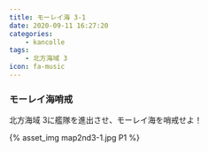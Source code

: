 ```yaml
---
title: モーレイ海 3-1
date: 2020-09-11 16:27:20
categories:
    - kancolle
tags:
    - 北方海域 3
icon: fa-music
---
```


### モーレイ海哨戒
北方海域 3に艦隊を進出させ、モーレイ海を哨戒せよ！

<!-- <div style="width: 100%;padding-bottom: 59%;position: relative;">
    <div
        style="position: absolute;left: 0;top: 0;width: 100%;height: 100%;background-repeat: no-repeat;background-image: url('./01_image.png');background-position: 0px 0px;background-size: 200%;">
        <div
            style="position: relative;left: 0;top: 0;width: 100%;height: 100%;background-repeat: no-repeat;background-image: url('./01_image.png');background-position: 100% 0px;background-size:200%;z-index: 2;">
        </div>
    </div>
</div> -->

{% asset_img map2nd3-1.jpg P1 %}